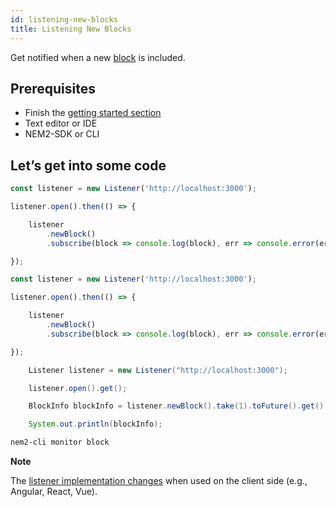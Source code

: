 ```yaml
---
id: listening-new-blocks
title: Listening New Blocks
---
```

Get notified when a new [block](../../protocol/block.md) is included.

## Prerequisites

- Finish the [getting started section](../../getting-started/setting-up-workstation.md)
- Text editor or IDE
- NEM2-SDK or CLI

## Let’s get into some code

<!--DOCUSAURUS_CODE_TABS-->
<!--TypeScript-->
```js
const listener = new Listener('http://localhost:3000');

listener.open().then(() => {

    listener
        .newBlock()
        .subscribe(block => console.log(block), err => console.error(err));

});
```

<!--JavaScript-->
```js
const listener = new Listener('http://localhost:3000');

listener.open().then(() => {

    listener
        .newBlock()
        .subscribe(block => console.log(block), err => console.error(err));

});
```

<!--Java-->
```java
    Listener listener = new Listener("http://localhost:3000");

    listener.open().get();

    BlockInfo blockInfo = listener.newBlock().take(1).toFuture().get();

    System.out.println(blockInfo);
```

<!--Bash-->
```sh
nem2-cli monitor block
```

<!--END_DOCUSAURUS_CODE_TABS-->


<div class=info>

**Note**

The [listener implementation changes](../monitoring/monitoring-a-transaction-status.md#troubleshooting-monitoring-transactions-on-the-client-side) when used on the client side (e.g., Angular, React, Vue).

</div>

